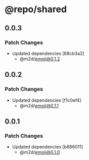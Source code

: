 # @repo/shared

## 0.0.3

### Patch Changes

- Updated dependencies [68cb3a2]
  - @m2d/emoji@0.1.2

## 0.0.2

### Patch Changes

- Updated dependencies [f1c0ef4]
  - @m2d/emoji@0.1.1

## 0.0.1

### Patch Changes

- Updated dependencies [b686011]
  - @m2d/emoji@0.1.0
